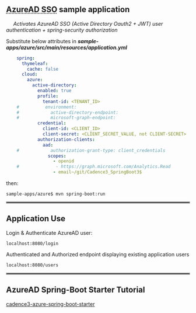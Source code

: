 ## <abbr title="Azure Active Directory Single-Sign-On">AzureAD SSO</abbr> sample application

&nbsp;&nbsp;&nbsp;&nbsp; _Activates AzureAD SSO (Active Directory Oauth2 + JWT) user authentication + spring-security authorization_

Substitute below attributes in _**sample-apps/azure/src/main/resources/application.yml**_
```yml
    spring:
      thymeleaf:
        cache: false
      cloud:
        azure:
          active-directory:
            enabled: true
            profile:
              tenant-id: <TENANT_ID>
    #          environment:
    #            active-directory-endpoint:
    #            microsoft-graph-endpoint:
            credential:
              client-id: <CLIENT_ID>
              client-secret: <CLIENT_SECRET_VALUE, not CLIENT-SECRET>
            authorization-clients:
              aad:
    #            authorization-grant-type: client_credentials
                scopes:
                  - openid
    #              - https://graph.microsoft.com/Analytics.Read
                  - email~/git/Cadence3_SpringBoot3$
```
then:

	sample-apps/azure$ mvn spring-boot:run
  

<hr style="border:2px solid gray">  

## Application Use
    
Login & Authenticate AzureAD user:

    localhost:8080/login

Authenticated and Authorized endpoint displaying existing application users

    localhost:8080/users

<hr style="border:2px solid gray">  

## AzureAD Spring-Boot Starter Tutorial

[cadence3-azure-spring-boot-starter](https://dev.azure.com/mclm/GBS%20CAD/_git/Cadence3_SpringBoot3?path=/sample-apps/azure/TUTORIAL.md&version=GBmaster)  